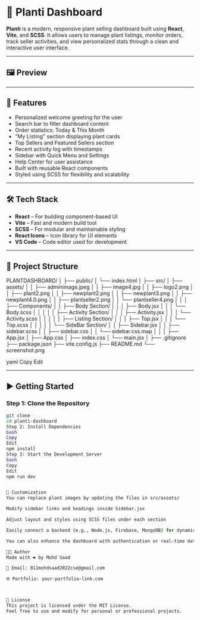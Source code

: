 # 🌿 Planti Dashboard

**Planti** is a modern, responsive plant selling dashboard built using **React**, **Vite**, and **SCSS**. It allows users to manage plant listings, monitor orders, track seller activities, and view personalized stats through a clean and interactive user interface.

---

## 🖼️ Preview



---

## 🚀 Features

- Personalized welcome greeting for the user
- Search bar to filter dashboard content
- Order statistics: Today & This Month
- "My Listing" section displaying plant cards
- Top Sellers and Featured Sellers section
- Recent activity log with timestamps
- Sidebar with Quick Menu and Settings
- Help Center for user assistance
- Built with reusable React components
- Styled using SCSS for flexibility and scalability

---

## 🛠️ Tech Stack

- **React** – For building component-based UI
- **Vite** – Fast and modern build tool
- **SCSS** – For modular and maintainable styling
- **React Icons** – Icon library for UI elements
- **VS Code** – Code editor used for development

---

## 📁 Project Structure

PLANTDASHBOARD/
│
├── public/
│ └── index.html
│
├── src/
│ ├── assets/
│ │ ├── adminimage.jpeg
│ │ ├── image4.jpg
│ │ ├── logo2.png
│ │ ├── plant2.png
│ │ ├── newplant2.png
│ │ ├── newplant3.png
│ │ ├── newplant4.0.png
│ │ ├── plantseller2.png
│ │ └── plantseller4.png
│ │
│ ├── Components/
│ │ ├── Body Section/
│ │ │ ├── Body.jsx
│ │ │ └── Body.scss
│ │ │
│ │ ├── Activity Section/
│ │ │ ├── Activity.jsx
│ │ │ └── Activity.scss
│ │ │
│ │ ├── Listing Section/
│ │ │ ├── Top.jsx
│ │ │ └── Top.scss
│ │ │
│ │ └── SideBar Section/
│ │ ├── Sidebar.jsx
│ │ ├── sidebar.scss
│ │ ├── sidebar.css
│ │ └── sidebar.css.map
│ │
│ ├── App.jsx
│ ├── App.css
│ ├── index.css
│ └── main.jsx
│
├── .gitignore
├── package.json
├── vite.config.js
├── README.md
└── screenshot.png

yaml
Copy
Edit

---

## ▶️ Getting Started

### Step 1: Clone the Repository

```bash
git clone 
cd planti-dashboard
Step 2: Install Dependencies
bash
Copy
Edit
npm install
Step 3: Start the Development Server
bash
Copy
Edit
npm run dev


🧩 Customization
You can replace plant images by updating the files in src/assets/

Modify sidebar links and headings inside Sidebar.jsx

Adjust layout and styles using SCSS files under each section

Easily connect a backend (e.g., Node.js, Firebase, MongoDB) for dynamic data

You can also enhance the dashboard with authentication or real-time data updates

👨‍💻 Author
Made with ❤️ by Mohd Saad

📧 Email: 011mohdsaad2022cse@gmail.com

🌐 Portfolio: your-portfolio-link.com



📄 License
This project is licensed under the MIT License.
Feel free to use and modify for personal or professional projects.


